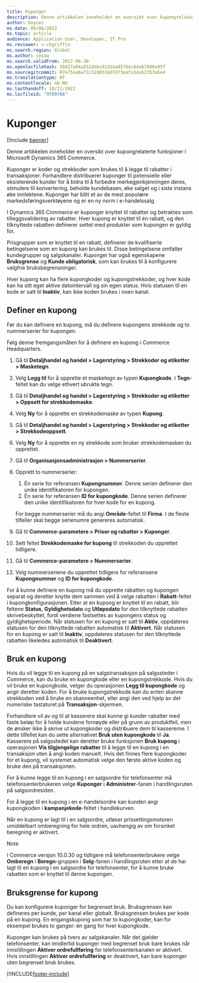 ```yaml
---
title: Kuponger
description: Denne artikkelen inneholder en oversikt over kupongrelaterte funksjoner i Microsoft Dynamics 365 Commerce.
author: boycez
ms.date: 09/06/2022
ms.topic: article
audience: Application User, Developer, IT Pro
ms.reviewer: v-chgriffin
ms.search.region: Global
ms.author: josaw
ms.search.validFrom: 2017-06-30
ms.openlocfilehash: 20427a04a552ddec013daa6576ec64ab7046e95f
ms.sourcegitcommit: 87e75aa6af2c3280316d7d73eafa14a52353a5e4
ms.translationtype: HT
ms.contentlocale: nb-NO
ms.lasthandoff: 10/21/2022
ms.locfileid: "9709766"
---
```

# <a name="coupons"></a>Kuponger

[!include [banner](../includes/banner.md)]

Denne artikkelen inneholder en oversikt over kupongrelaterte funksjoner i Microsoft Dynamics 365 Commerce.

Kuponger er koder og strekkoder som brukes til å legge til rabatter i transaksjoner. Forhandlere distribuerer kuponger til potensielle eller eksisterende kunder for å bidra til å forbedre merkegjenkjenningen deres, stimulere til konvertering, beholde kundebasen, øke salget og i siste instans øke inntektene. Kuponger har blitt et av de mest populære markedsføringsverktøyene og er en ny norm i e-handelssalg.

I Dynamics 365 Commerce er kuponger knyttet til rabatter og betraktes som tilleggsvalidering av rabatter. Hver kupong er knyttet til én rabatt, og den tilknyttede rabatten definerer settet med produkter som kupongen er gyldig for.

Prisgrupper som er knyttet til en rabatt, definerer de kvalifiserte betingelsene som en kupong kan brukes til. Disse betingelsene omfatter kundegrupper og salgskanaler. Kuponger har også egenskapene **Bruksgrense** og **Kunde obligatorisk**, som kan brukes til å konfigurere valgfrie bruksbegrensninger.

Hver kupong kan ha flere kupongkoder og kupongstrekkoder, og hver kode kan ha sitt eget aktive datointervall og sin egen status. Hvis statusen til en kode er satt til **Inaktiv**, kan ikke koden brukes i noen kanal.

## <a name="set-up-a-coupon"></a>Definer en kupong

Før du kan definere en kupong, må du definere kupongens strekkode og to nummerserier for kupongen.

Følg denne fremgangsmåten for å definere en kupong i Commerce Headquarters.

1. Gå til **Detaljhandel og handel \> Lagerstyring \> Strekkoder og etiketter \> Masketegn**.
1. Velg **Legg til** for å opprette et masketegn av typen **Kupongkode**. I **Tegn**-feltet kan du velge ethvert ubrukte tegn.
1. Gå til **Detaljhandel og handel \> Lagerstyring \> Strekkoder og etiketter \> Oppsett for strekkodemaske**.
1. Velg **Ny** for å opprette en strekkodemaske av typen **Kupong**.
1. Gå til **Detaljhandel og handel \> Lagerstyring \> Strekkoder og etiketter \> Strekkodeoppsett**.
1. Velg **Ny** for å opprette en ny strekkode som bruker strekkodemasken du opprettet.
1. Gå til **Organisasjonsadministrasjon \> Nummerserier**.
1. Opprett to nummerserier:

    1. Én serie for referansen **Kupongnummer**. Denne serien definerer den unike identifikatoren for kupongen.
    1. Én serie for referansen **ID for kupongkode**. Denne serien definerer den unike identifikatoren for hver kode for en kupong.

    For begge nummerserier må du angi **Område**-feltet til **Firma**. I de fleste tilfeller skal begge serienumre genereres automatisk.

1. Gå til **Commerce-parametere \> Priser og rabatter \> Kuponger**.
1. Sett feltet **Strekkodemaske for kupong** til strekkoden du opprettet tidligere.
1. Gå til **Commerce-parametere \> Nummerserier**.
1. Velg nummerseriene du opprettet tidligere for referansene **Kupongnummer** og **ID for kupongkode**.

For å kunne definere en kupong må du opprette rabatten og kupongen separat og deretter knytte dem sammen ved å velge rabatten i **Rabatt**-feltet i kupongkonfigurasjonen. Etter at en kupong er knyttet til en rabatt, blir feltene **Status**, **Gyldighetsdato** og **Utløpsdato** for den tilknyttede rabatten skrivebeskyttet, fordi verdiene fastsettes av kupongens status og gyldighetsperiode. Når statusen for en kupong er satt til **Aktiv**, oppdateres statusen for den tilknyttede rabatten automatisk til **Aktivert**. Når statusen for en kupong er satt til **Inaktiv**, oppdateres statusen for den tilknyttede rabatten likeledes automatisk til **Deaktivert**.

## <a name="use-a-coupon"></a>Bruk en kupong

Hvis du vil legge til en kupong på en salgstransaksjon på salgssteder i Commerce, kan du bruke en kupongkode eller en kupongstrekkode. Hvis du vil bruke en kupongkode, velger du operasjonen **Legg til kupongkode** og angir deretter koden. For å bruke kupongstrekkode kan du enten skanne strekkoden ved å bruke en skanneenhet, eller angi den ved hjelp av det numeriske tastaturet på **Transaksjon**-skjermen.

Forhandlere vil av og til at kasserere skal kunne gi kunder rabatter med faste beløp for å holde kundene fornøyde eller på grunn av produktfeil, men de ønsker ikke å skrive ut kupongkoder og distribuere dem til kassererne. I dette tilfellet kan du sette alternativet **Bruk uten kupongkode** til **Ja**. Kasserere på salgsstedet kan deretter bruke funksjonen **Bruk kupong** i operasjonen **Vis tilgjengelige rabatter** til å legge til en kupong i en transaksjon uten å angi koden manuelt. Hvis det finnes flere kupongkoder for et kupong, vil systemet automatisk velge den første aktive koden og bruke den på transaksjonen.

For å kunne legge til en kupong i en salgsordre for telefonsenter må telefonsenterbrukeren velge **Kuponger** i **Administrer**-fanen i handlingsruten på salgsordresiden.

For å legge til en kupong i en e-handelsordre kan kunden angi kupongkoden i **kampanjekode**-feltet i handlekurven.

Når en kupong er lagt til i en salgsordre, utløser prissettingsmotoren umiddelbart omberegning for hele ordren, uavhengig av om forsinket beregning er aktivert.

> [!NOTE]
> I Commerce versjon 10.0.30 og tidligere må telefonsenterbrukere velge **Omberegn** i **Beregn**-gruppen i **Selg**-fanen i handlingsruten etter at de har lagt til en kupong i en salgsordre for telefonsenter, for å kunne bruke rabatten som er knyttet til denne kupongen.

## <a name="coupon-usage-limit"></a>Bruksgrense for kupong

Du kan konfigurere kuponger for begrenset bruk. Bruksgrensen kan defineres per kunde, per kanal eller globalt. Bruksgrensen brukes per kode på en kupong. En engangskupong som har to kupongkoder, kan for eksempel brukes to ganger: én gang for hver kupongkode.

Kuponger kan brukes på tvers av salgskanaler. Når det gjelder telefonsenter, kan imidlertid kuponger med begrenset bruk bare brukes når innstillingen **Aktiver ordrefullføring** for telefonsenterkanalen er aktivert. Hvis innstillingen **Aktiver ordrefullføring** er deaktivert, kan bare kuponger uten begrenset bruk brukes.

[!INCLUDE[footer-include](../includes/footer-banner.md)]
